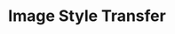 ---
layout: page
title: Image Style Transfer
description: Impose the texture/style of one image on the other without disturbing the content of the other image.
img: assets/img/image-style-transfer.png
importance: 3
category: Computer Vision
github: https://github.com/SwayamInSync/deep-learning/tree/master/Research%20Papers%20implementation/style%20transfer
redirect: https://github.com/SwayamInSync/deep-learning/tree/master/Research%20Papers%20implementation/style%20transfer
---